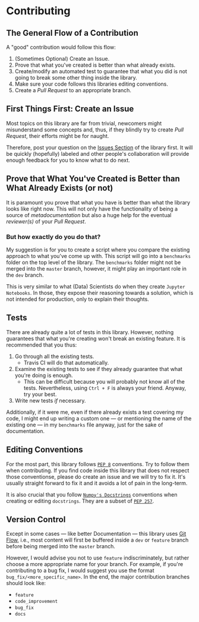 # Contributing

## The General Flow of a Contribution

A "good" contribution would follow this flow:

1. (Sometimes Optional) Create an Issue.
1. Prove that what you've created is better than what already exists.
1. Create/modify an automated test to guarantee that what you did is not going to break some other thing inside the library.
1. Make sure your code follows this libraries editing conventions.
1. Create a *Pull Request* to an appropriate branch.

## First Things First: Create an Issue

Most topics on this library are far from trivial, newcomers might misunderstand some concepts and, thus, if they blindly try to create *Pull Request*, their efforts might be for naught.

Therefore, post your question on the [Issues Section](https://github.com/CamDavidsonPilon/lifetimes/issues) of the library first. It will be quickly (hopefully) labeled and other people's collaboration will provide enough feedback for you to know what to do next.

## Prove that What You've Created is Better than What Already Exists (or not)

It is paramount you prove that what you have is better than what the library looks like right now. This will not only have the functionality of being a source of *metadocumentation* but also a huge help for the eventual *reviewer(s)* of your *Pull Request*.

### But how exactly do you do that?

My suggestion is for you to create a script where you compare the existing approach to what you've come up with. This script will go into a `benchmarks` folder on the top level of the library. The `benchmarks` folder might not be merged into the `master` branch, however, it might play an important role in the `dev` branch.

This is very similar to what (Data) Scientists do when they create `Jupyter Notebooks`. In those, they expose their reasoning towards a solution, which is not intended for production, only to explain their thoughts.

## Tests

There are already quite a lot of tests in this library. However, nothing guarantees that what you're creating won't break an existing feature. It is recommended that you thus:

1. Go through all the existing tests.
    - Travis CI will do that automatically.
1. Examine the existing tests to see if they already guarantee that what you're doing is enough.
    - This can be difficult because you will probably not know all of the tests. Nevertheless, using `Ctrl + F` is always your friend. Anyway, try your best.
1. Write new tests *if* necessary.

Additionally, if it were me, even if there already exists a test covering my code, I might end up writing a custom one &mdash; or mentioning the name of the existing one &mdash; in my `benchmarks` file anyway, just for the sake of documentation.

## Editing Conventions

For the most part, this library follows [`PEP 8`](https://www.python.org/dev/peps/pep-0008/#a-foolish-consistency-is-the-hobgoblin-of-little-minds) conventions. Try to follow them when contributing. If you find code inside this library that does not respect those conventionse, please do create an issue and we will try to fix it. It's usually straight forward to fix it and it avoids a lot of pain in the long-term.

It is also crucial that you follow [`Numpy's Docstrings`](https://docs.scipy.org/doc/numpy/docs/howto_document.html) conventions when creating or editing `docstrings`. They are a subset of [`PEP 257`](https://www.python.org/dev/peps/pep-0257/#multi-line-docstrings).

## Version Control

Except in some cases &mdash; like better Documentation &mdash; this library uses [Git Flow](https://www.atlassian.com/git/tutorials/comparing-workflows/gitflow-workflow), i.e., most content will first be buffered inside a `dev` or `feature` branch before being merged into the `master` branch.

However, I would advise you not to use `feature` indiscriminately, but rather choose a more appropriate name for your branch. For example, if you're contributing to a bug fix, I would suggest you use the format `bug_fix/<more_specific_name>`. In the end, the major contribution branches should look like:

- `feature`
- `code_improvement`
- `bug_fix`
- `docs`
